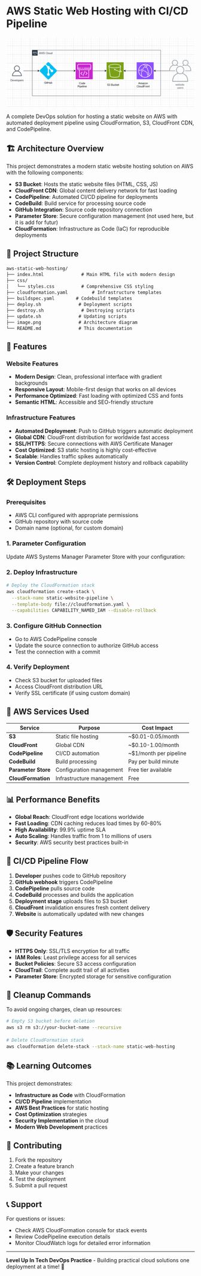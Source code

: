 # AWS Static Web Hosting with CI/CD Pipeline

![AWS Architecture](image.png)

A complete DevOps solution for hosting a static website on AWS with automated deployment pipeline using CloudFormation, S3, CloudFront CDN, and CodePipeline.

## 🏗️ Architecture Overview

This project demonstrates a modern static website hosting solution on AWS with the following components:

- **S3 Bucket**: Hosts the static website files (HTML, CSS, JS)
- **CloudFront CDN**: Global content delivery network for fast loading
- **CodePipeline**: Automated CI/CD pipeline for deployments
- **CodeBuild**: Build service for processing source code
- **GitHub Integration**: Source code repository connection
- **Parameter Store**: Secure configuration management (not used here, but it is add for futur)
- **CloudFormation**: Infrastructure as Code (IaC) for reproducible deployments

## 📁 Project Structure

```
aws-static-web-hosting/
├── index.html              # Main HTML file with modern design
├── css/
│   └── styles.css          # Comprehensive CSS styling
├── cloudformation.yaml         # Infrastructure templates
├── buildspec.yaml        # Codebuild templates
├── deploy.sh              # Deployment scripts
├── destroy.sh              # Destroying scripts
├── update.sh              # Updating scripts
├── image.png              # Architecture diagram
└── README.md              # This documentation
```

## 🚀 Features

### Website Features
- **Modern Design**: Clean, professional interface with gradient backgrounds
- **Responsive Layout**: Mobile-first design that works on all devices
- **Performance Optimized**: Fast loading with optimized CSS and fonts
- **Semantic HTML**: Accessible and SEO-friendly structure

### Infrastructure Features
- **Automated Deployment**: Push to GitHub triggers automatic deployment
- **Global CDN**: CloudFront distribution for worldwide fast access
- **SSL/HTTPS**: Secure connections with AWS Certificate Manager
- **Cost Optimized**: S3 static hosting is highly cost-effective
- **Scalable**: Handles traffic spikes automatically
- **Version Control**: Complete deployment history and rollback capability

## 🛠️ Deployment Steps

### Prerequisites
- AWS CLI configured with appropriate permissions
- GitHub repository with source code
- Domain name (optional, for custom domain)

### 1. Parameter Configuration
Update AWS Systems Manager Parameter Store with your configuration:


### 2. Deploy Infrastructure
```bash
# Deploy the CloudFormation stack
aws cloudformation create-stack \
  --stack-name static-website-pipeline \
  --template-body file://cloudformation.yaml \
  --capabilities CAPABILITY_NAMED_IAM --disable-rollback
```

### 3. Configure GitHub Connection
- Go to AWS CodePipeline console
- Update the source connection to authorize GitHub access
- Test the connection with a commit

### 4. Verify Deployment
- Check S3 bucket for uploaded files
- Access CloudFront distribution URL
- Verify SSL certificate (if using custom domain)

## 🔧 AWS Services Used

| Service | Purpose | Cost Impact |
|---------|---------|-------------|
| **S3** | Static file hosting | ~$0.01-0.05/month |
| **CloudFront** | Global CDN | ~$0.10-1.00/month |
| **CodePipeline** | CI/CD automation | ~$1/month per pipeline |
| **CodeBuild** | Build processing | Pay per build minute |
| **Parameter Store** | Configuration management | Free tier available |
| **CloudFormation** | Infrastructure management | Free |

## 📊 Performance Benefits

- **Global Reach**: CloudFront edge locations worldwide
- **Fast Loading**: CDN caching reduces load times by 60-80%
- **High Availability**: 99.9% uptime SLA
- **Auto Scaling**: Handles traffic from 1 to millions of users
- **Security**: AWS security best practices built-in

## 🔄 CI/CD Pipeline Flow

1. **Developer** pushes code to GitHub repository
2. **GitHub webhook** triggers CodePipeline
3. **CodePipeline** pulls source code
4. **CodeBuild** processes and builds the application
5. **Deployment stage** uploads files to S3 bucket
6. **CloudFront** invalidation ensures fresh content delivery
7. **Website** is automatically updated with new changes

## 🛡️ Security Features

- **HTTPS Only**: SSL/TLS encryption for all traffic
- **IAM Roles**: Least privilege access for all services
- **Bucket Policies**: Secure S3 access configuration
- **CloudTrail**: Complete audit trail of all activities
- **Parameter Store**: Encrypted storage for sensitive configuration

## 🧹 Cleanup Commands

To avoid ongoing charges, clean up resources:

```bash
# Empty S3 bucket before deletion
aws s3 rm s3://your-bucket-name --recursive

# Delete CloudFormation stack
aws cloudformation delete-stack --stack-name static-web-hosting
```

## 📚 Learning Outcomes

This project demonstrates:
- **Infrastructure as Code** with CloudFormation
- **CI/CD Pipeline** implementation
- **AWS Best Practices** for static hosting
- **Cost Optimization** strategies
- **Security Implementation** in the cloud
- **Modern Web Development** practices

## 🤝 Contributing

1. Fork the repository
2. Create a feature branch
3. Make your changes
4. Test the deployment
5. Submit a pull request

## 📞 Support

For questions or issues:
- Check AWS CloudFormation console for stack events
- Review CodePipeline execution details
- Monitor CloudWatch logs for detailed error information

---

**Level Up In Tech DevOps Practice** - Building practical cloud solutions one deployment at a time! 🚀